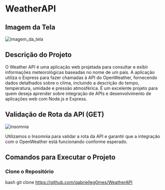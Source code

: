 # WeatherAPI

## Imagem da Tela

![imagem_da_tela](https://github.com/user-attachments/assets/4a4947cb-f21a-4353-aac0-6eb03184b463)

## Descrição do Projeto
O Weather API é uma aplicação web projetada para consultar e exibir informações meteorológicas baseadas no nome de um país. A aplicação utiliza o Express para fazer chamadas à API do OpenWeather, fornecendo dados detalhados sobre o clima, incluindo a descrição do tempo, temperatura, umidade e pressão atmosférica. É um excelente projeto para quem deseja aprender sobre integração de APIs e desenvolvimento de aplicações web com Node.js e Express.

## Validação de Rota da API (GET)

![insomnia](https://github.com/user-attachments/assets/aaa5afa8-4764-41a3-a469-bb9b524a3cbf)

Utilizamos o Insomnia para validar a rota da API e garantir que a integração com o OpenWeather está funcionando conforme esperado.

## Comandos para Executar o Projeto

### Clone o Repositório

 bash
   git clone https://github.com/gabrielleg0mes/WeatherAPI
